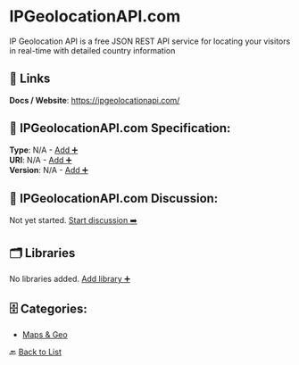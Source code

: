 # IPGeolocationAPI.com

IP Geolocation API is a free JSON REST API service for locating your visitors in real-time with detailed country information

##  🔗 Links
**Docs / Website**: https://ipgeolocationapi.com/

## 🧬 IPGeolocationAPI.com Specification:
**Type**: N/A - [Add ➕](https://github.com/apis-list/apis-list/edit/main/apis/ipgeolocationapi-com/ipgeolocationapi-com.yaml)  
**URI**: N/A - [Add ➕](https://github.com/apis-list/apis-list/edit/main/apis/ipgeolocationapi-com/ipgeolocationapi-com.yaml)  
**Version**: N/A - [Add ➕](https://github.com/apis-list/apis-list/edit/main/apis/ipgeolocationapi-com/ipgeolocationapi-com.yaml)

## 💬 IPGeolocationAPI.com Discussion:
Not yet started. [Start discussion ➡️](https://github.com/apis-list/apis-list/discussions/new)

## 🗂️ Libraries

No libraries added. [Add library ➕](https://github.com/apis-list/apis-list/edit/main/apis/ipgeolocationapi-com/ipgeolocationapi-com.yaml)    


## 🗄️ Categories:
- [Maps & Geo](https://github.com/apis-list/apis-list#maps--geo-)

🔙  [Back to List](https://github.com/apis-list/apis-list)
